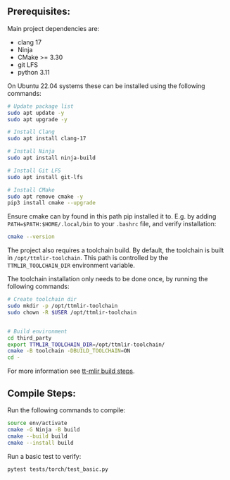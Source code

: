 
## Prerequisites:

Main project dependencies are:
 - clang 17
 - Ninja
 - CMake >= 3.30
 - git LFS
 - python 3.11

On Ubuntu 22.04 systems these can be installed using the following commands:

```bash
# Update package list
sudo apt update -y
sudo apt upgrade -y

# Install Clang
sudo apt install clang-17

# Install Ninja
sudo apt install ninja-build

# Install Git LFS
sudo apt install git-lfs

# Install CMake
sudo apt remove cmake -y
pip3 install cmake --upgrade
```

Ensure cmake can by found in this path pip installed it to. E.g. by adding `PATH=$PATH:$HOME/.local/bin` to your `.bashrc` file, and verify installation:
```bash
cmake --version
```

The project also requires a toolchain build. By default, the toolchain is built in `/opt/ttmlir-toolchain`. This path is controlled by the `TTMLIR_TOOLCHAIN_DIR` environment variable.

The toolchain installation only needs to be done once, by running the following commands:

```bash
# Create toolchain dir
sudo mkdir -p /opt/ttmlir-toolchain
sudo chown -R $USER /opt/ttmlir-toolchain


# Build environment
cd third_party
export TTMLIR_TOOLCHAIN_DIR=/opt/ttmlir-toolchain/
cmake -B toolchain -DBUILD_TOOLCHAIN=ON
cd -
```
For more information see [tt-mlir build steps](https://docs.tenstorrent.com/tt-mlir/build.html).

## Compile Steps:

Run the following commands to compile:
```bash
source env/activate
cmake -G Ninja -B build
cmake --build build
cmake --install build
```

Run a basic test to verify:
```bash
pytest tests/torch/test_basic.py
```
